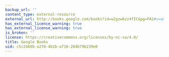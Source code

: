 ```yaml
---
backup_url: ''
content_type: external-resource
external_url: http://books.google.com/books?id=w2gzw6zz4fIC&pg=PA1#v=onepage
has_external_licence_warning: true
has_external_license_warning: true
is_broken: ''
license: https://creativecommons.org/licenses/by-nc-sa/4.0/
title: Google Books
uid: c5c24b0b-a270-4b1b-af16-284b79b239e0
---
```

